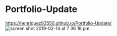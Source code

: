 # Portfolio-Update

https://henriquez93550.github.io/Portfolio-Update/
![screen shot 2019-02-14 at 7 36 18 pm](https://user-images.githubusercontent.com/41456612/52828805-e0b62200-308f-11e9-9f84-3f2da162d22e.png)

